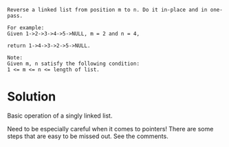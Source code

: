 	Reverse a linked list from position m to n. Do it in-place and in one-pass.

	For example:
	Given 1->2->3->4->5->NULL, m = 2 and n = 4,

	return 1->4->3->2->5->NULL.

	Note:
	Given m, n satisfy the following condition:
	1 <= m <= n <= length of list.

# Solution 

Basic operation of a singly linked list.

Need to be especially careful when it comes to pointers! There are some steps that are easy to be missed out. See the comments.
